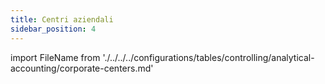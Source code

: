 ```yaml
---
title: Centri aziendali
sidebar_position: 4
---
```


import FileName from './../../../configurations/tables/controlling/analytical-accounting/corporate-centers.md'
 
<FileName />
